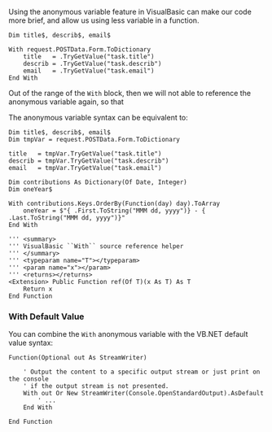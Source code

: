 Using the anonymous variable feature in VisualBasic can make our code more brief, and allow us using less variable in a function.

```vbnet
Dim title$, describ$, email$

With request.POSTData.Form.ToDictionary
    title   = .TryGetValue("task.title")
    describ = .TryGetValue("task.describ")
    email   = .TryGetValue("task.email")
End With
```

Out of the range of the ``With`` block, then we will not able to reference the anonymous variable again, so that

The anonymous variable syntax can be equivalent to:

```vbnet
Dim title$, describ$, email$
Dim tmpVar = request.POSTData.Form.ToDictionary

title   = tmpVar.TryGetValue("task.title")
describ = tmpVar.TryGetValue("task.describ")
email   = tmpVar.TryGetValue("task.email")
```

```vbnet
Dim contributions As Dictionary(Of Date, Integer)
Dim oneYear$

With contributions.Keys.OrderBy(Function(day) day).ToArray
    oneYear = $"{ .First.ToString("MMM dd, yyyy")} - { .Last.ToString("MMM dd, yyyy")}"
End With
```

```vbnet
''' <summary>
''' VisualBasic ``With`` source reference helper
''' </summary>
''' <typeparam name="T"></typeparam>
''' <param name="x"></param>
''' <returns></returns>
<Extension> Public Function ref(Of T)(x As T) As T
    Return x
End Function
```

### With Default Value

You can combine the ``With`` anonymous variable with the VB.NET default value syntax:

```vbnet
Function(Optional out As StreamWriter)

    ' Output the content to a specific output stream or just print on the console 
    ' if the output stream is not presented.
    With out Or New StreamWriter(Console.OpenStandardOutput).AsDefault
        ' ...
    End With

End Function
```